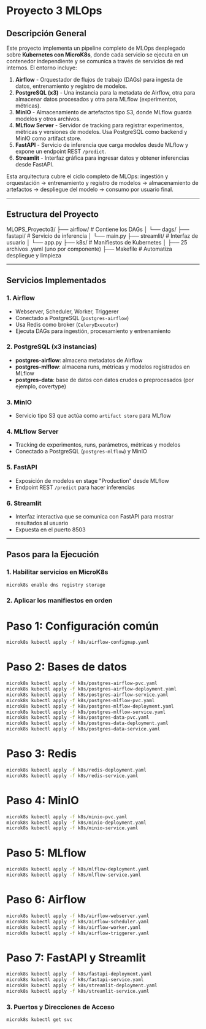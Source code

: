 # Proyecto 3 MLOps

## Descripción General
Este proyecto implementa un pipeline completo de MLOps desplegado sobre **Kubernetes con MicroK8s**, donde cada servicio se ejecuta en un contenedor independiente y se comunica a través de servicios de red internos. El entorno incluye:

1. **Airflow** - Orquestador de flujos de trabajo (DAGs) para ingesta de datos, entrenamiento y registro de modelos.
2. **PostgreSQL (x3)** - Una instancia para la metadata de Airflow, otra para almacenar datos procesados y otra para MLflow (experimentos, métricas).
3. **MinIO** - Almacenamiento de artefactos tipo S3, donde MLflow guarda modelos y otros archivos.
4. **MLflow Server** - Servidor de tracking para registrar experimentos, métricas y versiones de modelos. Usa PostgreSQL como backend y MinIO como artifact store.
5. **FastAPI** - Servicio de inferencia que carga modelos desde MLflow y expone un endpoint REST `/predict`.
6. **Streamlit** - Interfaz gráfica para ingresar datos y obtener inferencias desde FastAPI.

Esta arquitectura cubre el ciclo completo de MLOps: ingestión y orquestación → entrenamiento y registro de modelos → almacenamiento de artefactos → despliegue del modelo → consumo por usuario final.

---

## Estructura del Proyecto

MLOPS_Proyecto3/
├── airflow/ # Contiene los DAGs
│ └── dags/
├── fastapi/ # Servicio de inferencia
│ └── main.py
├── streamlit/ # Interfaz de usuario
│ └── app.py
├── k8s/ # Manifiestos de Kubernetes
│ ├── 25 archivos .yaml (uno por componente)
├── Makefile # Automatiza despliegue y limpieza


---

## Servicios Implementados

### 1. Airflow
- Webserver, Scheduler, Worker, Triggerer
- Conectado a PostgreSQL (`postgres-airflow`)
- Usa Redis como broker (`CeleryExecutor`)
- Ejecuta DAGs para ingestión, procesamiento y entrenamiento

### 2. PostgreSQL (x3 instancias)
- **postgres-airflow**: almacena metadatos de Airflow
- **postgres-mlflow**: almacena runs, métricas y modelos registrados en MLflow
- **postgres-data**: base de datos con datos crudos o preprocesados (por ejemplo, covertype)

### 3. MinIO
- Servicio tipo S3 que actúa como `artifact store` para MLflow

### 4. MLflow Server
- Tracking de experimentos, runs, parámetros, métricas y modelos
- Conectado a PostgreSQL (`postgres-mlflow`) y MinIO

### 5. FastAPI
- Exposición de modelos en stage "Production" desde MLflow
- Endpoint REST `/predict` para hacer inferencias

### 6. Streamlit
- Interfaz interactiva que se comunica con FastAPI para mostrar resultados al usuario
- Expuesta en el puerto 8503

---

## Pasos para la Ejecución

### 1. Habilitar servicios en MicroK8s

```bash
microk8s enable dns registry storage
```

### 2. Aplicar los manifiestos en orden
# Paso 1: Configuración común
```bash
microk8s kubectl apply -f k8s/airflow-configmap.yaml
```
# Paso 2: Bases de datos
```bash
microk8s kubectl apply -f k8s/postgres-airflow-pvc.yaml
microk8s kubectl apply -f k8s/postgres-airflow-deployment.yaml
microk8s kubectl apply -f k8s/postgres-airflow-service.yaml
microk8s kubectl apply -f k8s/postgres-mlflow-pvc.yaml
microk8s kubectl apply -f k8s/postgres-mlflow-deployment.yaml
microk8s kubectl apply -f k8s/postgres-mlflow-service.yaml
microk8s kubectl apply -f k8s/postgres-data-pvc.yaml
microk8s kubectl apply -f k8s/postgres-data-deployment.yaml
microk8s kubectl apply -f k8s/postgres-data-service.yaml
```
# Paso 3: Redis
```bash
microk8s kubectl apply -f k8s/redis-deployment.yaml
microk8s kubectl apply -f k8s/redis-service.yaml
```
# Paso 4: MinIO
```bash
microk8s kubectl apply -f k8s/minio-pvc.yaml
microk8s kubectl apply -f k8s/minio-deployment.yaml
microk8s kubectl apply -f k8s/minio-service.yaml
```
# Paso 5: MLflow
```bash
microk8s kubectl apply -f k8s/mlflow-deployment.yaml
microk8s kubectl apply -f k8s/mlflow-service.yaml
```
# Paso 6: Airflow
```bash
microk8s kubectl apply -f k8s/airflow-webserver.yaml
microk8s kubectl apply -f k8s/airflow-scheduler.yaml
microk8s kubectl apply -f k8s/airflow-worker.yaml
microk8s kubectl apply -f k8s/airflow-triggerer.yaml
```
# Paso 7: FastAPI y Streamlit
```bash
microk8s kubectl apply -f k8s/fastapi-deployment.yaml
microk8s kubectl apply -f k8s/fastapi-service.yaml
microk8s kubectl apply -f k8s/streamlit-deployment.yaml
microk8s kubectl apply -f k8s/streamlit-service.yaml
```

### 3. Puertos y Direcciones de Acceso
```bash
microk8s kubectl get svc
```




